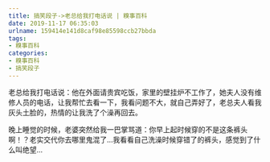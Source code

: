 ```yaml
---
title: 搞笑段子->老总给我打电话说 | 糗事百科
date: 2019-11-17 06:35:03
urlname: 159414e141d8caf98e85598ccb27bbda
tags: 
- 糗事百科
categories:
- 糗事百科
- 搞笑段子
---
```

老总给我打电话说：他在外面请贵宾吃饭，家里的壁挂炉不工作了，她夫人没有维修人员的电话，让我帮忙去看一下，我看问题不大，就自己弄好了，老总夫人看我灰头土脸的，热情的让我洗了个澡再回去。

晚上睡觉的时候，老婆突然给我一巴掌骂道：你早上起时候穿的不是这条裤头啊！？老实交代你去哪里鬼混了...我看看自己洗澡时候穿错了的裤头，感觉到了什么叫绝望...



